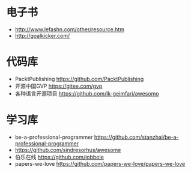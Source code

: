 # 电子书

- <http://www.lefashn.com/other/resource.htm>
- <http://goalkicker.com/>

# 代码库

- PacktPublishing <https://github.com/PacktPublishing>
- 开源中国GVP <https://gitee.com/gvp>
- 各种语言开源项目 <https://github.com/lk-geimfari/awesomo>

# 学习库

- be-a-professional-programmer <https://github.com/stanzhai/be-a-professional-programmer>
- <https://github.com/sindresorhus/awesome>
- 伯乐在线 <https://github.com/jobbole>
- papers-we-love <https://github.com/papers-we-love/papers-we-love>
